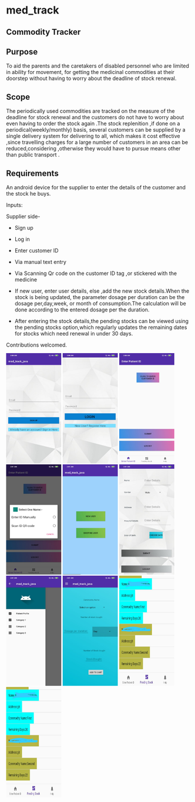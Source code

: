 # med_track

## Commodity Tracker

## Purpose		

To aid the parents and the caretakers of disabled personnel who are limited in ability for movement, for getting the medicinal commodities at their doorstep without having to worry about the deadline of stock renewal.

## Scope

The periodically used commodities are tracked on the measure of the deadline for stock renewal and the customers do not have to worry about even having to order the stock  again .The stock replenition ,if done on a periodical(weekly/monthly) basis, several customers can be supplied by a single delivery system for delivering to all, which makes it cost effective ,since travelling charges for  a large number of customers in an area can be reduced,considering ,otherwise they would have to pursue means other than public transport .

## Requirements

An android device for the supplier to enter the details of the customer and the stock he buys.

Inputs:

 Supplier side-

* Sign up

* Log in

* Enter customer ID 

* Via manual text entry

* Via Scanning Qr code on the customer ID tag ,or stickered with the medicine

* If new user, enter user details, else ,add the new stock details.When the stock is being updated, the parameter dosage per duration can be the dosage per,day,week, or month of consumption.The calculation will be done according to the entered dosage per the duration.

* After entering the stock details,the pending stocks can be viewed using the pending stocks option,which regularly updates the remaining dates for stocks which need renewal in under 30 days.


	


Contributions welcomed.



<img src="imgs/1.jpeg" height="300" width="150"/> <img src="imgs/2.jpeg" height="300" width="150"/> <img src="imgs/3.jpeg" height="300" width="150"/> <img src="imgs/4.jpeg" height="300" width="150"/> <img src="imgs/5.jpeg" height="300" width="150"/> <img src="imgs/6.jpeg" height="300" width="150"/> <img src="imgs/7.jpeg" height="300" width="150"/> <img src="imgs/8.jpeg" height="300" width="150"/> <img src="imgs/9.jpeg" height="300" width="150"/> <img src="imgs/10.jpeg" height="300" width="150"/>
